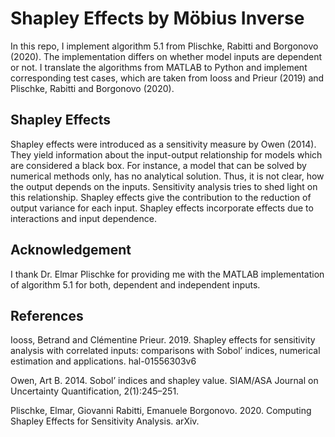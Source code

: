# Shapley Effects by Möbius Inverse

In this repo, I implement algorithm 5.1 from Plischke, Rabitti and Borgonovo (2020). The
implementation differs on whether model inputs are dependent or not. I translate the
algorithms from MATLAB to Python and implement corresponding test cases, which are taken
from Iooss and Prieur (2019) and Plischke, Rabitti and Borgonovo (2020).

## Shapley Effects

Shapley effects were introduced as a sensitivity measure by Owen (2014). They yield information
about the input-output relationship for models which are considered a black box. For instance,
a model that can be solved by numerical methods only, has no analytical solution. Thus,
it is not clear, how the output depends on the inputs. Sensitivity analysis tries to shed
light on this relationship. Shapley effects give the contribution to the reduction of
output variance for each input. Shapley effects incorporate effects due to interactions
and input dependence.

## Acknowledgement

I thank Dr. Elmar Plischke for providing me with the MATLAB implementation of algorithm 5.1 for both,
dependent and independent inputs.

## References

Iooss, Betrand and Clémentine Prieur. 2019. Shapley effects for sensitivity analysis with correlated inputs: comparisons with Sobol’ indices, numerical estimation and applications. hal-01556303v6

Owen, Art B. 2014. Sobol’ indices and shapley value. SIAM/ASA Journal on Uncertainty Quantification, 2(1):245–251.

Plischke, Elmar, Giovanni Rabitti, Emanuele Borgonovo. 2020. Computing Shapley Effects for Sensitivity Analysis. arXiv.
